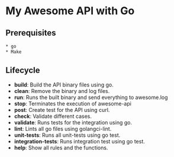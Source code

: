 # My Awesome API with Go

## Prerequisites

```bash
* go
* Make
```

## Lifecycle

- **build**: Build the API binary files using go.
- **clean**: Remove the binary and log files.
- **run**: Runs the built binary and send everything to awesome.log
- **stop**: Terminates the execution of awesome-api
- **post**: Create test for the API using curl.
- **check**: Validate different cases.
- **validate**: Runs tests for the integration using go.
- **lint**: Lints all go files using golangci-lint.
- **unit-tests**: Runs all unit-tests using go test.
- **integration-tests**: Runs integration test using go test.
- **help**: Show all rules and the functions.
